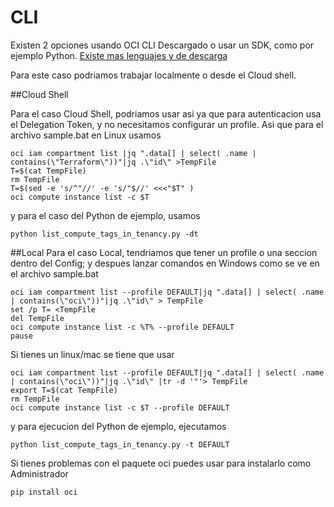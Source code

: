 # CLI
Existen 2 opciones usando OCI CLI Descargado o usar un SDK, como por ejemplo Python. [Existe mas lenguajes y de descarga](https://docs.oracle.com/en-us/iaas/Content/API/Concepts/sdks.htm)

Para este caso podriamos trabajar localmente o desde el Cloud shell.

##Cloud Shell

Para el caso Cloud Shell, podriamos usar asi ya que para autenticacion usa el Delegation Token, y no necesitamos configurar un profile. Asi que para el archivo sample.bat en Linux usamos
```
oci iam compartment list |jq ".data[] | select( .name | contains(\"Terraform\"))"|jq .\"id\" >TempFile
T=$(cat TempFile)
rm TempFile
T=$(sed -e 's/^"//' -e 's/"$//' <<<"$T" )
oci compute instance list -c $T
```
y para el caso del Python de ejemplo, usamos
```
python list_compute_tags_in_tenancy.py -dt
```

##Local
Para el caso Local, tendriamos que tener un profile o una seccion dentro del Config; y despues lanzar comandos en Windows como se ve en el archivo sample.bat
```
oci iam compartment list --profile DEFAULT|jq ".data[] | select( .name | contains(\"oci\"))"|jq .\"id\" > TempFile
set /p T= <TempFile
del TempFile
oci compute instance list -c %T% --profile DEFAULT
pause
```
Si tienes un linux/mac se tiene que usar 
```
oci iam compartment list --profile DEFAULT|jq ".data[] | select( .name | contains(\"oci\"))"|jq .\"id\" |tr -d '"'> TempFile
export T=$(cat TempFile)
rm TempFile
oci compute instance list -c $T --profile DEFAULT
```

y para ejecucion del Python de ejemplo, ejecutamos
```
python list_compute_tags_in_tenancy.py -t DEFAULT
```
Si tienes problemas con el paquete oci puedes usar para instalarlo como Administrador
```
pip install oci
```